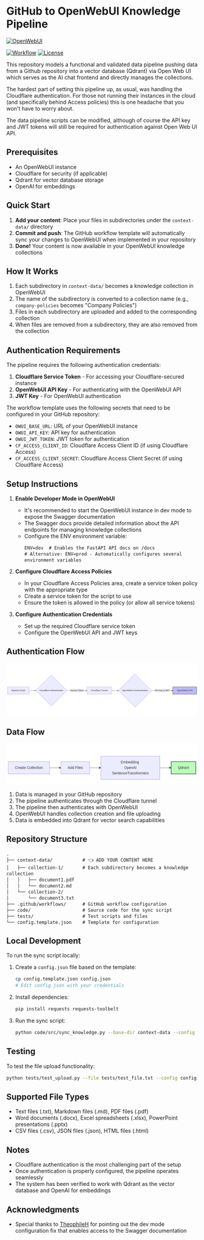 # GitHub to OpenWebUI Knowledge Pipeline

[![OpenWebUI](https://img.shields.io/badge/OpenWebUI-Powered-blue)](https://github.com/open-webui/open-webui)
 
[![Workflow](https://img.shields.io/badge/Workflow-Template-yellow)](https://github.com/username/github-to-openwebui-context-pipeline)
[![License](https://img.shields.io/badge/License-MIT-green.svg)](https://opensource.org/licenses/MIT)

 This repository models a functional and validated data pipeline pushing data from a Github repository into a vector database (Qdrant) via Open Web UI which serves as the AI chat frontend and directly manages the collections. 

 The hardest part of setting this pipeline up, as usual, was handling the Cloudflare authentication. For those not running their instances in the cloud (and specifically behind Access policies) this is one headache that you won't have to worry about. 

 The data pipeline scripts can be modified, although of course the API key and JWT tokens will still be required for authentication against Open Web UI API.
 

## Prerequisites

- An OpenWebUI instance
- Cloudflare for security (if applicable)
- Qdrant for vector database storage
- OpenAI for embeddings

## Quick Start

1. **Add your content**: Place your files in subdirectories under the `context-data/` directory
2. **Commit and push**: The GitHub workflow template will automatically sync your changes to OpenWebUI when implemented in your repository
3. **Done!** Your content is now available in your OpenWebUI knowledge collections

## How It Works

1. Each subdirectory in `context-data/` becomes a knowledge collection in OpenWebUI
2. The name of the subdirectory is converted to a collection name (e.g., `company-policies` becomes "Company Policies")
3. Files in each subdirectory are uploaded and added to the corresponding collection
4. When files are removed from a subdirectory, they are also removed from the collection

## Authentication Requirements

The pipeline requires the following authentication credentials:

1. **Cloudflare Service Token** - For accessing your Cloudflare-secured instance
2. **OpenWebUI API Key** - For authenticating with the OpenWebUI API
3. **JWT Key** - For OpenWebUI authentication

The workflow template uses the following secrets that need to be configured in your GitHub repository:

- `OWUI_BASE_URL`: URL of your OpenWebUI instance
- `OWUI_API_KEY`: API key for authentication
- `OWUI_JWT_TOKEN`: JWT token for authentication
- `CF_ACCESS_CLIENT_ID`: Cloudflare Access Client ID (if using Cloudflare Access)
- `CF_ACCESS_CLIENT_SECRET`: Cloudflare Access Client Secret (if using Cloudflare Access)

## Setup Instructions

1. **Enable Developer Mode in OpenWebUI**
   - It's recommended to start the OpenWebUI instance in dev mode to expose the Swagger documentation
   - The Swagger docs provide detailed information about the API endpoints for managing knowledge collections
   - Configure the ENV environment variable:
     ```
     ENV=dev  # Enables the FastAPI API docs on /docs
     # Alternative: ENV=prod - Automatically configures several environment variables
     ```

2. **Configure Cloudflare Access Policies**
   - In your Cloudflare Access Policies area, create a service token policy with the appropriate type
   - Create a service token for the script to use
   - Ensure the token is allowed in the policy (or allow all service tokens)

3. **Configure Authentication Credentials**
   - Set up the required Cloudflare service token
   - Configure the OpenWebUI API and JWT keys

## Authentication Flow

![alt text](diagrams/auth.png)

## Data Flow

![alt text](diagrams/embedding.png)

1. Data is managed in your GitHub repository
2. The pipeline authenticates through the Cloudflare tunnel
3. The pipeline then authenticates with OpenWebUI
4. OpenWebUI handles collection creation and file uploading
5. Data is embedded into Qdrant for vector search capabilities

## Repository Structure

```
.
├── context-data/           # 👈 ADD YOUR CONTENT HERE
│   ├── collection-1/       # Each subdirectory becomes a knowledge collection
│   │   ├── document1.pdf
│   │   └── document2.md
│   └── collection-2/
│       └── document3.txt
├── .github/workflows/      # GitHub workflow configuration
├── code/                   # Source code for the sync script
├── tests/                  # Test scripts and files
└── config.template.json    # Template for configuration
```

## Local Development

To run the sync script locally:

1. Create a `config.json` file based on the template:
   ```bash
   cp config.template.json config.json
   # Edit config.json with your credentials
   ```

2. Install dependencies:
   ```bash
   pip install requests requests-toolbelt
   ```

3. Run the sync script:
   ```bash
   python code/src/sync_knowledge.py --base-dir context-data --config config.json --verbose
   ```

## Testing

To test the file upload functionality:

```bash
python tests/test_upload.py --file tests/test_file.txt --config config.json --verbose
```

## Supported File Types

- Text files (.txt), Markdown files (.md), PDF files (.pdf)
- Word documents (.docx), Excel spreadsheets (.xlsx), PowerPoint presentations (.pptx)
- CSV files (.csv), JSON files (.json), HTML files (.html)

## Notes

- Cloudflare authentication is the most challenging part of the setup
- Once authentication is properly configured, the pipeline operates seamlessly
- The system has been verified to work with Qdrant as the vector database and OpenAI for embeddings

## Acknowledgments

- Special thanks to [TheophileH](https://github.com/TheophileH) for pointing out the dev mode configuration fix that enables access to the Swagger documentation